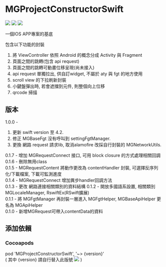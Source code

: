 # MGProjectConstructorSwift
![](https://img.shields.io/cocoapods/v/MGProjectConstructorSwift.svg?style=flat) 
![](https://img.shields.io/badge/platform-ios-lightgrey.svg) 
![](https://img.shields.io/badge/language-swift-orange.svg)  

一個IOS APP專案的基底  

包含以下功能的封裝  
1. 將 ViewController 依照 Android 的概念分成 Activity 與 Fragment
2. 頁面之間的跳轉(包含 api request)
3. 頁面之間的跳轉可動畫位移呈現(尚未接入)
4. api request 單獨拉出, 供自訂widget, 不屬於 aty 與 fgt 的地方使用
5. scroll view 的下拉刷新封裝
6. 小鍵盤彈出時, 若會遮擋到元件, 則整個向上位移
7. qrcode 掃描

## 版本  
1.0.0 -   
1. 更新 swift version 至 4.2.  
2. 修正 MGBaseFgt 沒有呼叫到 settingFgtManager.  
3. 更換 網路 request 請求lib, 取消alamofire 改採自行封裝的 MGNetworkUtils.  

0.1.7 - 增加 MGRequestConnect 接口, 可用 block closure 的方式處理相關回調  
0.1.6 - 刪除無用class  
0.1.5 - MGRequestContent 將動作更改為 contentHandler 封裝, 可選擇反序列化/下載檔案, 下載可監測進度  
0.1.4 - MGRequestConnect 增加異步handler回調方法  
0.1.3 - 更改 網路連接相關類別的資料結構
0.1.2 - 開放多國語系設置, 相關類別 MGLocaleManager, RswiftEx(RSwift擴展)  
0.1.1 - 將 MGFgtManager 再封裝一層進入 MGFgtHelper, MGBaseApiHelper 更名為 MGApiHelper  
0.1.0 - 新增MGRequest可帶入contentData的資料

## 添加依賴

### Cocoapods
pod 'MGProjectConstructorSwift', '~> {version}'  
( 其中 {version} 請自行替入此版號 ![](https://img.shields.io/cocoapods/v/MGProjectConstructorSwift.svg?style=flat) )
